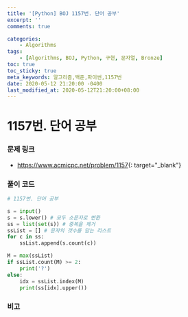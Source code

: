 ```yaml
---
title: '[Python] BOJ 1157번. 단어 공부'
excerpt: ''
comments: true

categories:
    - Algorithms
tags:
    - [Algorithms, BOJ, Python, 구현, 문자열, Bronze]
toc: true
toc_sticky: true
meta_keywords: 알고리즘,백준,파이썬,1157번
date: 2020-05-12 21:20:00 -0400
last_modified_at: 2020-05-12T21:20:00+08:00
---
```


# 1157번. 단어 공부

### 문제 링크

-   <https://www.acmicpc.net/problem/1157>{: target="\_blank"}

### 풀이 코드

```python
# 1157번. 단어 공부

s = input()
s = s.lower() # 모두 소문자로 변환
ss = list(set(s)) # 중복을 제거
ssList = [] # 문자의 갯수를 담는 리스트
for c in ss:
    ssList.append(s.count(c))

M = max(ssList)
if ssList.count(M) >= 2:
    print('?')
else:
    idx = ssList.index(M)
    print(ss[idx].upper())
```

### 비고
